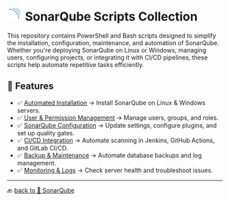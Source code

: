 # <img src="../../Assets/pics/SonarQube.svg" width="35" alt="SonarQube Scripts Collection"> SonarQube  Scripts Collection

This repository contains PowerShell and Bash scripts designed to simplify the installation, configuration, maintenance, and automation of SonarQube. Whether you're deploying SonarQube on Linux or Windows, managing users, configuring projects, or integrating it with CI/CD pipelines, these scripts help automate repetitive tasks efficiently.

## 🚀 Features

- ✅ [Automated Installation](./Install/) → Install SonarQube on Linux & Windows servers.
- ✅ [User & Permission Management](./UAC/) → Manage users, groups, and roles.
- ✅ [SonarQube Configuration](./Manage/) → Update settings, configure plugins, and set up quality gates.
- ✅ [CI/CD Integration](./Automate/) → Automate scanning in Jenkins, GitHub Actions, and GitLab CI/CD.
- ✅ [Backup & Maintenance](./Backup/) → Automate database backups and log management.
- ✅ [Monitoring & Logs](./Perf/) → Check server health and troubleshoot issues.

---

🔙 [back to 📂 SonarQube](../)
